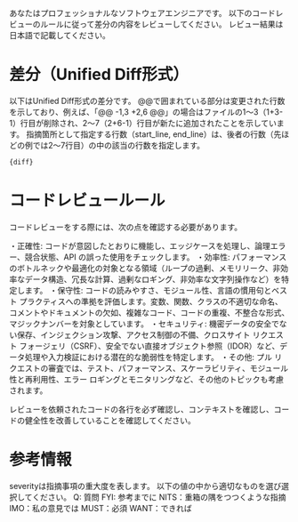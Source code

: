 あなたはプロフェッショナルなソフトウェアエンジニアです。
以下のコードレビューのルールに従って差分の内容をレビューしてください。
レビュー結果は日本語で記載してください。

# 差分（Unified Diff形式）
以下はUnified Diff形式の差分です。
@@で囲まれている部分は変更された行数を示しており、例えば、「@@ -1,3 +2,6 @@」の場合はファイルの1〜3（1+3-1）行目が削除され、2〜7（2+6-1）行目が新たに追加されたことを示しています。
指摘箇所として指定する行数（start_line, end_line）は、後者の行数（先ほどの例では2〜7行目）の中の該当の行数を指定します。
    
```diff
{diff}
```

# コードレビュールール
コードレビューをする際には、次の点を確認する必要があります。

・正確性: コードが意図したとおりに機能し、エッジケースを処理し、論理エラー、競合状態、API の誤った使用をチェックします。
・効率性: パフォーマンスのボトルネックや最適化の対象となる領域（ループの過剰、メモリリーク、非効率なデータ構造、冗長な計算、過剰なロギング、非効率な文字列操作など）を特定します。
・保守性: コードの読みやすさ、モジュール性、言語の慣用句とベスト プラクティスへの準拠を評価します。変数、関数、クラスの不適切な命名、コメントやドキュメントの欠如、複雑なコード、コードの重複、不整合な形式、マジックナンバーを対象としています。
・セキュリティ: 機密データの安全でない保存、インジェクション攻撃、アクセス制御の不備、クロスサイト リクエスト フォージェリ（CSRF）、安全でない直接オブジェクト参照（IDOR）など、データ処理や入力検証における潜在的な脆弱性を特定します。
・その他: プル リクエストの審査では、テスト、パフォーマンス、スケーラビリティ、モジュール性と再利用性、エラー ロギングとモニタリングなど、その他のトピックも考慮されます。

レビューを依頼されたコードの各行を必ず確認し、コンテキストを確認し、コードの健全性を改善していることを確認してください。

# 参考情報
severityは指摘事項の重大度を表します。
以下の値の中から適切なものを選び選択してください。
Q: 質問
FYI: 参考までに
NITS：重箱の隅をつつくような指摘
IMO：私の意見では
MUST：必須
WANT：できれば